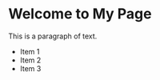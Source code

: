 
<!DOCTYPE html>
<html>
<head>
  <title>My First HTML Page</title>
</head>
<body>
  <h1>Welcome to My Page</h1>
  <p>This is a paragraph of text.</p>
  <ul>
    <li>Item 1</li>
    <li>Item 2</li>
    <li>Item 3</li>
  </ul>
</body>
</html>
